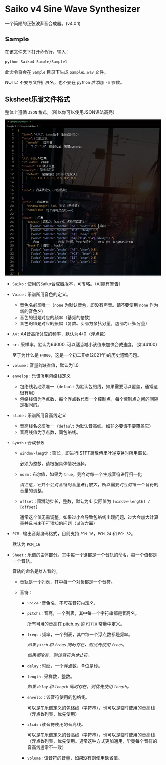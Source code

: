 # Saiko v4 Sine Wave Synthesizer

一个简陋的正弦波声音合成器。(v4.0.1)

## Sample

在该文件夹下打开命令行，输入：

```bash
python Saiko4 Sample/Sample1
```

此命令将会在 `Sample` 目录下生成 `Sample1.wav` 文件。

NOTE: 不要写文件扩展名，也不要在 `python` 后添加 `-m` 参数。

## Sksheet乐谱文件格式

整体上遵循 `JSON` 格式。（所以你可以使用JSON语法高亮）

![](/img/format.jpg)

+ `Saiko` : 使用的Saiko合成器版本，可省略。（可能有警告）

+ `Voice` : 乐谱所用音色的定义。

    - 音色名必须唯一（`none` 为默认音色，即没有声音。请不要使用 `none` 作为新的音色名）
    - 音色的键是对应的频率（基频的倍数）
    - 音色的值是对应的振幅（复数。实部为余弦分量，虚部为正弦分量）

+ `A4` : A4音高所对应的频率，默认为440（浮点数）

+ `sr` : 采样率，默认为64000. 可以适当减小该值来加快合成速度。（如44100）

    至于为什么是 `64000`，这是一个初二开始(2021年)的历史遗留问题。

+ `volume` : 音量的缺省值，默认为1.0

+ `envelop` : 乐谱所用包络线定义

    - 包络线名必须唯一（`default` 为默认包络线，如果需要可以覆盖，通常这很有用）
    - 包络线值为浮点数，每个浮点数代表一个控制点，每个控制点之间的间隔是相同的。

+ `slide` : 乐谱所用音高线定义

    - 音高线名必须唯一（`default` 为默认音高线。如非必要请不要覆盖它）
    - 音高线值为浮点数，同包络线。

+ `Synth` : 合成参数

    - `window-length` : 窗长，即进行ISTFT离散傅里叶逆变换时所用窗长。

        必须为整数，请根据具体情况选择。

    - `norm` : 布尔值，如果为 `true`，则会对每一个生成音符进行归一化

        请注意，它并不会对音符的音量进行放大，所以需要时应对每一个音符的音量的调整。

    - `offset` : 窗滑动步长，整数，默认为4. 实际值为 `[window-length] / [offset]`

        通常这个值无需调整。如果过小会导致包络线出现问题，过大会加大计算量并且带来不可预知的问题（谐波方面）
    
+ `PCM` : 输出音频编码格式，目前支持 `PCM_16`，`PCM_24` 和 `PCM_32`。

    默认为 `PCM_16`

+ `Sheet` : 乐谱的主体部分。其中每一个键都是一个音轨的命名，每一个值都是一个音轨。

    音轨的命名是给人看的。

    - 音轨是一个列表，其中每一个对象都是一个音符。

    - 音符：

        + `voice` : 音色名，不可在音符内定义。

        + `pitchs` : 音高，一个列表，其中每一个字符串都是音高名。

            所有可用的音高在 [pitch.py](/Saiko4/pitch.py) 的 `PITCH` 常量中定义。

        + `freqs` : 频率，一个列表，其中每一个浮点数都是频率。

            *如果 `pitch` 和 `freqs` 同时存在，则优先使用 `freqs`。*

            *如果都没有，则该音符为休止符。*

        + `delay` : 时延，一个浮点数，单位是秒。

        + `length` : 采样数，整数。

            *如果 `delay` 和 `length` 同时存在，则优先使用 `length`。*

        + `envelop` : 该音符使用的包络线。

            可以是在乐谱定义的包络线（字符串），也可以是临时使用的音高线（浮点数列表，优先使用）
        
        + `slide` : 该音符使用的音高线。

            可以是在乐谱定义的音高线（字符串），也可以是临时使用的音高线（浮点数列表，优先使用。通常这种方式更加通用，毕竟每个音符的音高线通常不一致）
        
        + `volume` : 该音符的音量，如果没有则使用缺省值。


